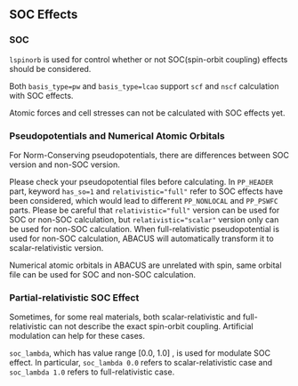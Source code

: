 ## SOC Effects
### SOC 
`lspinorb` is used for control whether or not SOC(spin-orbit coupling) effects should be considered.

Both `basis_type=pw` and `basis_type=lcao` support `scf` and `nscf` calculation with SOC effects.

Atomic forces and cell stresses can not be calculated with SOC effects yet. 

### Pseudopotentials and Numerical Atomic Orbitals
For Norm-Conserving pseudopotentials, there are differences between SOC version and non-SOC version.

Please check your pseudopotential files before calculating.
In `PP_HEADER` part, keyword `has_so=1` and `relativistic="full"` refer to SOC effects have been considered, 
which would lead to different `PP_NONLOCAL` and `PP_PSWFC` parts.
Please be careful that `relativistic="full"` version can be used for SOC or non-SOC calculation, but `relativistic="scalar"` version only can be used for non-SOC calculation.
When full-relativistic pseudopotential is used for non-SOC calculation, ABACUS will automatically transform it to scalar-relativistic version.

Numerical atomic orbitals in ABACUS are unrelated with spin, same orbital file can be used for SOC and non-SOC calculation.

### Partial-relativistic SOC Effect
Sometimes, for some real materials, both scalar-relativistic and full-relativistic can not describe the exact spin-orbit coupling. 
Artificial modulation can help for these cases.

`soc_lambda`, which has value range [0.0, 1.0] , is used for modulate SOC effect.
In particular, `soc_lambda 0.0` refers to scalar-relativistic case and `soc_lambda 1.0` refers to full-relativistic case.
